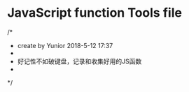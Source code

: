 JavaScript function Tools file
=======
/*
 *	create by Yunior 2018-5-12 17:37
 * 
 * 	好记性不如破键盘，记录和收集好用的JS函数
 * 
 */

